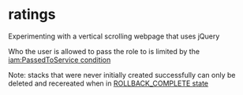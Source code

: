 # ratings
Experimenting with a vertical scrolling webpage that uses jQuery


Who the user is allowed to pass the role to is limited by
the [iam:PassedToService condition](https://docs.aws.amazon.com/IAM/latest/UserGuide/reference_policies_examples_iam-passrole-service.html)


Note: stacks that were never initially created successfully can
only be deleted and recereated when in [ROLLBACK_COMPLETE state](https://stackoverflow.com/a/36550496)

